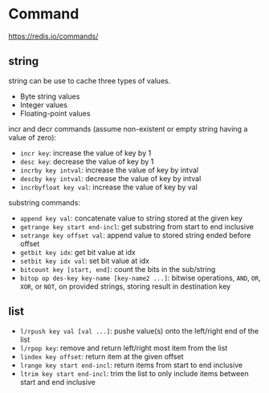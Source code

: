 # Command

https://redis.io/commands/

## string
string can be use to cache three types of values.
- Byte string values
- Integer values
- Floating-point values

incr and decr commands (assume non-existent or empty string having a value of zero):
- `incr key`: increase the value of key by 1
- `desc key`: decrease the value of key by 1
- `incrby key intval`: increase the value of key by intval
- `descby key intval`: decrease the value of key by intval
- `incrbyfloat key val`: increase the value of key by val

substring commands:
- `append key val`: concatenate value to string stored at the given key
- `getrange key start end-incl`: get substring from start to end inclusive
- `setrange key offset val`: append value to stored string ended before offset
- `getbit key idx`: get bit value at idx
- `setbit key idx val`: set bit value at idx
- `bitcount key [start, end]`: count the bits in the sub/string
- `bitop op des-key key-name [key-name2 ...]`: bitwise operations, `AND`, `OR`, `XOR`, or `NOT`, on provided strings, storing result in destination key

## list
- `l/rpush key val [val ...]`: pushe  value(s) onto the left/right end of the list
- `l/rpop key`: remove and return left/right most item from the list
- `lindex key offset`: return item at the given offset
- `lrange key start end-incl`: return items from start to end inclusive
- `ltrim key start end-incl`: trim the list to only include items between start and end inclusive
